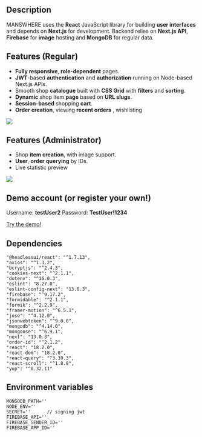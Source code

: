 ## Description
MANSWHERE uses the **React** JavaScript library for building **user interfaces** and depends on **Next.js** for development. Backend relies on **Next.js API**, **Firebase** for **image** hosting and **MongoDB** for regular data.

## Features (Regular)
- **Fully responsive**, **role-dependent** pages.
- **JWT**-based **authentication** and **authorization** running on Node-based Next.js APIs.
- Smooth shop **catalogue** built with **CSS Grid** with **filters** and **sorting**. 
- **Dynamic** shop item **page** based on **URL slugs**.
- **Session-based** shopping **cart**.
- **Order creation**, viewing **recent orders** , wishlisting

![](https://github.com/INll/ecommerce-project/blob/main/regular.gif)

## Features (Administrator)
- Shop **item creation**, with image support.
- **User**, **order** **querying** by IDs.
- Live statistic preview

![](https://github.com/INll/ecommerce-project/blob/main/admin.gif)

## Demo account (or register your own!)

Username: **testUser2**
Password:  **TestUser!1234**

[Try the demo!](https://ecommerce-project-inll.vercel.app/)

## Dependencies

    "@headlessui/react": "^1.7.13",
    "axios": "^1.3.2",
    "bcryptjs": "^2.4.3",
    "cookies-next": "^2.1.1",
    "dotenv": "^16.0.3",
    "eslint": "8.27.0",
    "eslint-config-next": "13.0.3",
    "firebase": "^9.17.2",
    "formidable": "^2.1.1",
    "formik": "^2.2.9",
    "framer-motion": "^6.5.1",
    "jose": "^4.12.0",
    "jsonwebtoken": "^9.0.0",
    "mongodb": "^4.14.0",
    "mongoose": "^6.9.1",
    "next": "13.0.3",
    "order-id": "^2.1.2",
    "react": "18.2.0",
    "react-dom": "18.2.0",
    "react-query": "^3.39.3",
    "react-scroll": "^1.8.8",
    "yup": "^0.32.11"

## Environment variables

    MONGODB_PATH=''
    NODE_ENV=''
    SECRET=''      // signing jwt
    FIREBASE_API=''
    FIREBASE_SENDER_ID=''
    FIREBASE_APP_ID=''
